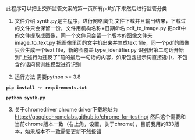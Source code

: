 此程序可以把上交所监管文案的第一页所有pdf扒下来然后进行监管分类

1. 文件介绍
  synth.py是主程序，进行网络爬虫,文件下载并且输出结果，下载过的文件只会保留一份，文件用机构名称+日期命名
  pdf_to_image.py 把pdf中的文件提取成图像，同一个文件只会留一个版本的图像文件夹
  image_to_text.py 把图像里面的文字扒出来并生成text file，同一个pdf的图像只会生成一个text file，新的会覆盖
  type_identifier.py 识别出第二句话开始到“上述行为违反了”前的最后一句话的内容，如果包含提示词直接选中，不包含的话问预训练模型进行识别

2. 运行方法
需要python >= 3.8

**```pip install -r requirements.txt```**

**```python synth.py```**

3. 关于chromedriver
  chrome driver下载地址为 https://googlechromelabs.github.io/chrome-for-testing/
  然后这个需要和当前chrome版本一致（右上角，设置，关于chrome），目前我用的133版本，如果版本不一致需要更新不然报错

